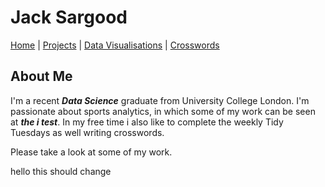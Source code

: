# Jack Sargood

[Home](README.md) | [Projects](theitest.md) | [Data Visualisations](dataviz.md) | [Crosswords](crosswords.md)

## About Me

I'm a recent ***Data Science*** graduate from University College London. I'm passionate about sports analytics, in which some of
my work can be seen at ***the i test***. In my free time i also like to complete the weekly Tidy Tuesdays as well writing crosswords.

Please take a look at some of my work. 

hello this should change


<link rel="stylesheet" href="style.css">
